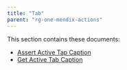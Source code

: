 ```yaml
---
title: "Tab"
parent: "rg-one-mendix-actions"
---
```


This section contains these documents:

* [Assert Active Tap Caption](rg-one-assert-active-tab-caption)
* [Get Active Tab Caption](rg-one-get-active-tab-caption)
